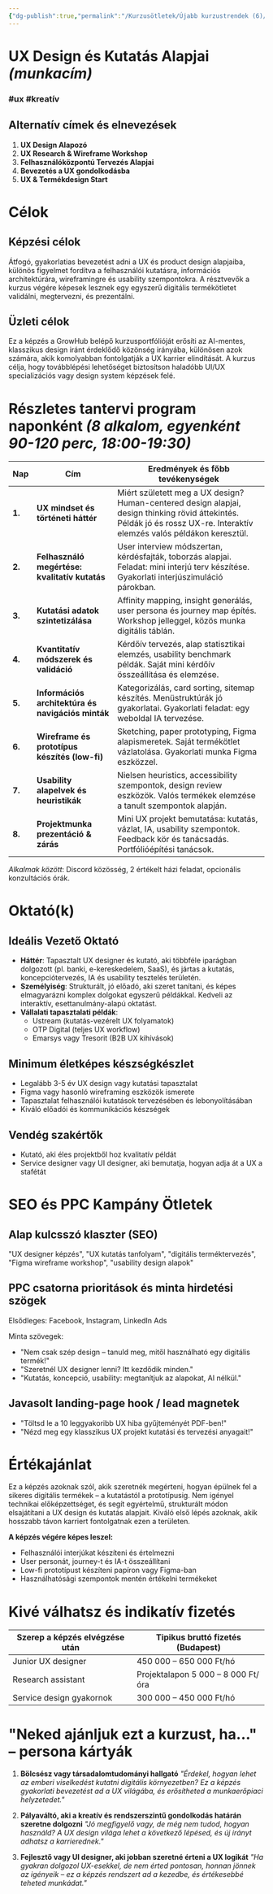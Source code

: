 ```yaml
---
{"dg-publish":true,"permalink":"/Kurzusötletek/Újabb kurzustrendek (6)/UX Design és Kutatás Alapjai/","dgShowBacklinks":true,"dgShowLocalGraph":true,"dgEnableSearch":true,"dgShowTags":true}
---
```



# UX Design és Kutatás Alapjai *(munkacím)*
### #ux #kreatív


## Alternatív címek és elnevezések
1. **UX Design Alapozó**
2. **UX Research & Wireframe Workshop**
3. **Felhasználóközpontú Tervezés Alapjai**
4. **Bevezetés a UX gondolkodásba**
5. **UX & Termékdesign Start**

# Célok

## Képzési célok
Átfogó, gyakorlatias bevezetést adni a UX és product design alapjaiba, különös figyelmet fordítva a felhasználói kutatásra, információs architektúrára, wireframingre és usability szempontokra. A résztvevők a kurzus végére képesek lesznek egy egyszerű digitális termékötletet validálni, megtervezni, és prezentálni.

## Üzleti célok
Ez a képzés a GrowHub belépő kurzusportfólióját erősíti az AI-mentes, klasszikus design iránt érdeklődő közönség irányába, különösen azok számára, akik komolyabban fontolgatják a UX karrier elindítását. A kurzus célja, hogy továbblépési lehetőséget biztosítson haladóbb UI/UX specializációs vagy design system képzések felé.

# Részletes tantervi program naponként *(8 alkalom, egyenként 90-120 perc, 18:00-19:30)*

| Nap | Cím | Eredmények és főbb tevékenységek |
| --- | --- | --- |
| **1.** | **UX mindset és történeti háttér** | Miért született meg a UX design? Human-centered design alapjai, design thinking rövid áttekintés. Példák jó és rossz UX-re. Interaktív elemzés valós példákon keresztül. |
| **2.** | **Felhasználó megértése: kvalitatív kutatás** | User interview módszertan, kérdésfajták, toborzás alapjai. Feladat: mini interjú terv készítése. Gyakorlati interjúszimuláció párokban. |
| **3.** | **Kutatási adatok szintetizálása** | Affinity mapping, insight generálás, user persona és journey map építés. Workshop jelleggel, közös munka digitális táblán. |
| **4.** | **Kvantitatív módszerek és validáció** | Kérdőív tervezés, alap statisztikai elemzés, usability benchmark példák. Saját mini kérdőív összeállítása és elemzése. |
| **5.** | **Információs architektúra és navigációs minták** | Kategorizálás, card sorting, sitemap készítés. Menüstruktúrák jó gyakorlatai. Gyakorlati feladat: egy weboldal IA tervezése. |
| **6.** | **Wireframe és prototípus készítés (low-fi)** | Sketching, paper prototyping, Figma alapismeretek. Saját termékötlet vázlatolása. Gyakorlati munka Figma eszközzel. |
| **7.** | **Usability alapelvek és heuristikák** | Nielsen heuristics, accessibility szempontok, design review eszközök. Valós termékek elemzése a tanult szempontok alapján. |
| **8.** | **Projektmunka prezentáció & zárás** | Mini UX projekt bemutatása: kutatás, vázlat, IA, usability szempontok. Feedback kör és tanácsadás. Portfólióépítési tanácsok. |

*Alkalmak között*: Discord közösség, 2 értékelt házi feladat, opcionális konzultációs órák.

# Oktató(k)

## Ideális Vezető Oktató
* **Háttér**: Tapasztalt UX designer és kutató, aki többféle iparágban dolgozott (pl. banki, e-kereskedelem, SaaS), és jártas a kutatás, koncepciótervezés, IA és usability tesztelés területén.
* **Személyiség**: Strukturált, jó előadó, aki szeret tanítani, és képes elmagyarázni komplex dolgokat egyszerű példákkal. Kedveli az interaktív, esettanulmány-alapú oktatást.
* **Vállalati tapasztalati példák**:
  * Ustream (kutatás-vezérelt UX folyamatok)
  * OTP Digital (teljes UX workflow)
  * Emarsys vagy Tresorit (B2B UX kihívások)

## Minimum életképes készségkészlet
* Legalább 3-5 év UX design vagy kutatási tapasztalat
* Figma vagy hasonló wireframing eszközök ismerete
* Tapasztalat felhasználói kutatások tervezésében és lebonyolításában
* Kiváló előadói és kommunikációs készségek

## Vendég szakértők
* Kutató, aki éles projektből hoz kvalitatív példát
* Service designer vagy UI designer, aki bemutatja, hogyan adja át a UX a stafétát

# SEO és PPC Kampány Ötletek

## Alap kulcsszó klaszter (SEO)
"UX designer képzés", "UX kutatás tanfolyam", "digitális terméktervezés", "Figma wireframe workshop", "usability design alapok"

## PPC csatorna prioritások és minta hirdetési szögek
Elsődleges: Facebook, Instagram, LinkedIn Ads

Minta szövegek:
* "Nem csak szép design – tanuld meg, mitől használható egy digitális termék!"
* "Szeretnél UX designer lenni? Itt kezdődik minden."
* "Kutatás, koncepció, usability: megtanítjuk az alapokat, AI nélkül."

## Javasolt landing-page hook / lead magnetek
* "Töltsd le a 10 leggyakoribb UX hiba gyűjteményét PDF-ben!"
* "Nézd meg egy klasszikus UX projekt kutatási és tervezési anyagait!"

# Értékajánlat
Ez a képzés azoknak szól, akik szeretnék megérteni, hogyan épülnek fel a sikeres digitális termékek – a kutatástól a prototípusig. Nem igényel technikai előképzettséget, és segít egyértelmű, strukturált módon elsajátítani a UX design és kutatás alapjait. Kiváló első lépés azoknak, akik hosszabb távon karriert fontolgatnak ezen a területen.

**A képzés végére képes leszel:**
* Felhasználói interjúkat készíteni és értelmezni
* User personát, journey-t és IA-t összeállítani
* Low-fi prototípust készíteni papíron vagy Figma-ban
* Használhatósági szempontok mentén értékelni termékeket

# Kivé válhatsz és indikatív fizetés
| Szerep a képzés elvégzése után | Tipikus bruttó fizetés (Budapest) |
| ------------------------------ | --------------------------------- |
| Junior UX designer             | 450 000 – 650 000 Ft/hó           |
| Research assistant             | Projektalapon 5 000 – 8 000 Ft/óra |
| Service design gyakornok       | 300 000 – 450 000 Ft/hó           |

# "Neked ajánljuk ezt a kurzust, ha..." – persona kártyák

1. **Bölcsész vagy társadalomtudományi hallgató**
   *"Érdekel, hogyan lehet az emberi viselkedést kutatni digitális környezetben? Ez a képzés gyakorlati bevezetést ad a UX világába, és erősítheted a munkaerőpiaci helyzetedet."*

2. **Pályaváltó, aki a kreatív és rendszerszintű gondolkodás határán szeretne dolgozni**
   *"Jó megfigyelő vagy, de még nem tudod, hogyan használd? A UX design világa lehet a következő lépésed, és új irányt adhatsz a karrierednek."*

3. **Fejlesztő vagy UI designer, aki jobban szeretné érteni a UX logikát**
   *"Ha gyakran dolgozol UX-esekkel, de nem érted pontosan, honnan jönnek az igényeik – ez a képzés rendszert ad a kezedbe, és értékesebbé teheted munkádat."*
